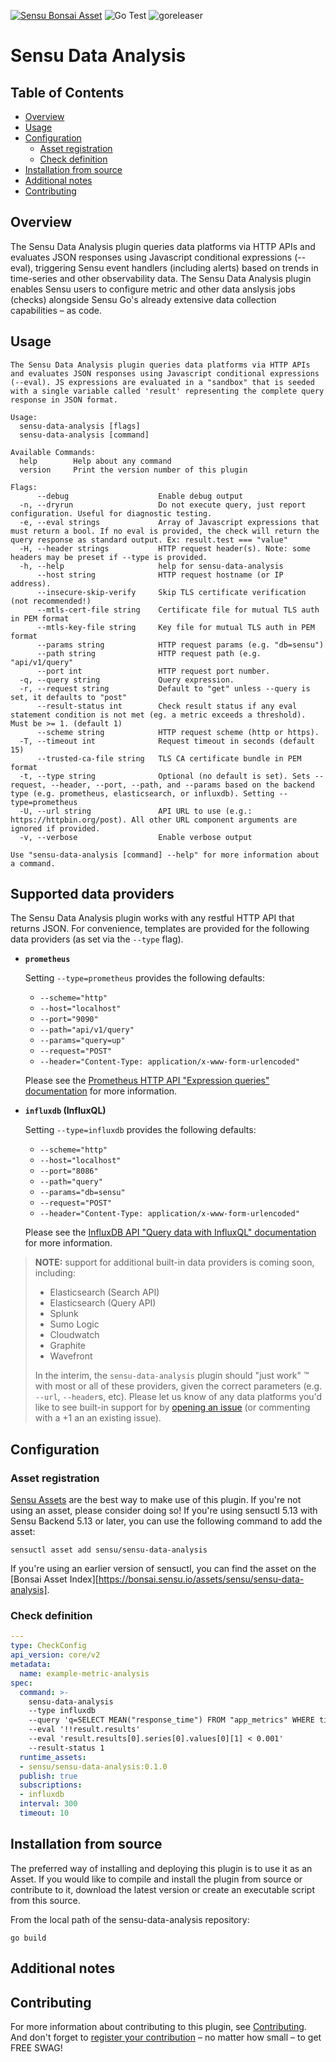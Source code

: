 [![Sensu Bonsai Asset](https://img.shields.io/badge/Bonsai-Download%20Me-brightgreen.svg?colorB=89C967&logo=sensu)](https://bonsai.sensu.io/assets/sensu/sensu-data-analysis)
![Go Test](https://github.com/sensu/sensu-data-analysis/workflows/Go%20Test/badge.svg)
![goreleaser](https://github.com/sensu/sensu-data-analysis/workflows/goreleaser/badge.svg)

# Sensu Data Analysis

## Table of Contents

- [Overview](#overview)
- [Usage](#usage)
- [Configuration](#configuration)
  - [Asset registration](#asset-registration)
  - [Check definition](#check-definition)
- [Installation from source](#installation-from-source)
- [Additional notes](#additional-notes)
- [Contributing](#contributing)

## Overview

The Sensu Data Analysis plugin queries data platforms via HTTP APIs and evaluates JSON responses using Javascript conditional expressions (--eval), triggering Sensu event handlers (including alerts) based on trends in time-series and other observability data.
The Sensu Data Analysis plugin enables Sensu users to configure metric and other data anslysis jobs (checks) alongside Sensu Go's already extensive data collection capabilities – as code.

## Usage

```
The Sensu Data Analysis plugin queries data platforms via HTTP APIs and evaluates JSON responses using Javascript conditional expressions (--eval). JS expressions are evaluated in a "sandbox" that is seeded with a single variable called 'result' representing the complete query response in JSON format.

Usage:
  sensu-data-analysis [flags]
  sensu-data-analysis [command]

Available Commands:
  help        Help about any command
  version     Print the version number of this plugin

Flags:
      --debug                    Enable debug output
  -n, --dryrun                   Do not execute query, just report configuration. Useful for diagnostic testing.
  -e, --eval strings             Array of Javascript expressions that must return a bool. If no eval is provided, the check will return the query response as standard output. Ex: result.test === "value"
  -H, --header strings           HTTP request header(s). Note: some headers may be preset if --type is provided.
  -h, --help                     help for sensu-data-analysis
      --host string              HTTP request hostname (or IP address).
      --insecure-skip-verify     Skip TLS certificate verification (not recommended!)
      --mtls-cert-file string    Certificate file for mutual TLS auth in PEM format
      --mtls-key-file string     Key file for mutual TLS auth in PEM format
      --params string            HTTP request params (e.g. "db=sensu")
      --path string              HTTP request path (e.g. "api/v1/query"
      --port int                 HTTP request port number.
  -q, --query string             Query expression.
  -r, --request string           Default to "get" unless --query is set, it defaults to "post"
      --result-status int        Check result status if any eval statement condition is not met (eg. a metric exceeds a threshold). Must be >= 1. (default 1)
      --scheme string            HTTP request scheme (http or https).
  -T, --timeout int              Request timeout in seconds (default 15)
      --trusted-ca-file string   TLS CA certificate bundle in PEM format
  -t, --type string              Optional (no default is set). Sets --request, --header, --port, --path, and --params based on the backend type (e.g. prometheus, elasticsearch, or influxdb). Setting --type=prometheus
  -U, --url string               API URL to use (e.g.: https://httpbin.org/post). All other URL component arguments are ignored if provided.
  -v, --verbose                  Enable verbose output

Use "sensu-data-analysis [command] --help" for more information about a command.
```

## Supported data providers

The Sensu Data Analysis plugin works with any restful HTTP API that returns JSON.
For convenience, templates are provided for the following data providers (as set via the `--type` flag).

- **`prometheus`**

  Setting `--type=prometheus` provides the following defaults:

  - `--scheme="http"`
  - `--host="localhost"`
  - `--port="9090"`
  - `--path="api/v1/query"`
  - `--params="query=up"`
  - `--request="POST"`
  - `--header="Content-Type: application/x-www-form-urlencoded"`

  Please see the [Prometheus HTTP API "Expression queries" documentation](https://prometheus.io/docs/prometheus/latest/querying/api/#expression-queries) for more information.

- **`influxdb` (InfluxQL)**

  Setting `--type=influxdb` provides the following defaults:

  - `--scheme="http"`
  - `--host="localhost"`
  - `--port="8086"`
  - `--path="query"`
  - `--params="db=sensu"`
  - `--request="POST"`
  - `--header="Content-Type: application/x-www-form-urlencoded"`

  Please see the [InfluxDB API "Query data with InfluxQL" documentation](https://docs.influxdata.com/influxdb/v1.8/guides/query_data/#query-data-with-influxql) for more information.

> **NOTE:** support for additional built-in data providers is coming soon, including:
>
> - Elasticsearch (Search API)
> - Elasticsearch (Query API)
> - Splunk
> - Sumo Logic
> - Cloudwatch
> - Graphite
> - Wavefront
>
> In the interim, the `sensu-data-analysis` plugin should "just work" ™️ with most or all of these providers, given the correct parameters (e.g. `--url`, `--header`s, etc).
> Please let us know of any data platforms you'd like to see built-in support for by [opening an issue](/issues) (or commenting with a +1 an an existing issue).

## Configuration

### Asset registration

[Sensu Assets][10] are the best way to make use of this plugin. If you're not using an asset, please
consider doing so! If you're using sensuctl 5.13 with Sensu Backend 5.13 or later, you can use the
following command to add the asset:

```
sensuctl asset add sensu/sensu-data-analysis
```

If you're using an earlier version of sensuctl, you can find the asset on the [Bonsai Asset Index][https://bonsai.sensu.io/assets/sensu/sensu-data-analysis].

### Check definition

```yml
---
type: CheckConfig
api_version: core/v2
metadata:
  name: example-metric-analysis
spec:
  command: >-
    sensu-data-analysis
    --type influxdb
    --query 'q=SELECT MEAN("response_time") FROM "app_metrics" WHERE time > now() - 1h'
    --eval '!!result.results'
    --eval 'result.results[0].series[0].values[0][1] < 0.001'
    --result-status 1
  runtime_assets:
  - sensu/sensu-data-analysis:0.1.0
  publish: true
  subscriptions:
  - influxdb
  interval: 300
  timeout: 10
```

## Installation from source

The preferred way of installing and deploying this plugin is to use it as an Asset.
If you would like to compile and install the plugin from source or contribute to it, download the latest version or create an executable script from this source.

From the local path of the sensu-data-analysis repository:

```
go build
```

## Additional notes

## Contributing

For more information about contributing to this plugin, see [Contributing][1].
And don't forget to [register your contribution](https://sensu.io/register-your-contribution) – no matter how small – to get FREE SWAG!

[1]: https://github.com/sensu/sensu-go/blob/master/CONTRIBUTING.md
[2]: https://github.com/sensu/sensu-plugin-sdk
[3]: https://github.com/sensu-plugins/community/blob/master/PLUGIN_STYLEGUIDE.md
[4]: https://github.com/sensu/check-plugin-template/blob/master/.github/workflows/release.yml
[5]: https://github.com/sensu/check-plugin-template/actions
[6]: https://docs.sensu.io/sensu-go/latest/reference/checks/
[7]: https://github.com/sensu/check-plugin-template/blob/master/main.go
[8]: https://bonsai.sensu.io/
[9]: https://github.com/sensu/sensu-plugin-tool
[10]: https://docs.sensu.io/sensu-go/latest/reference/assets/
